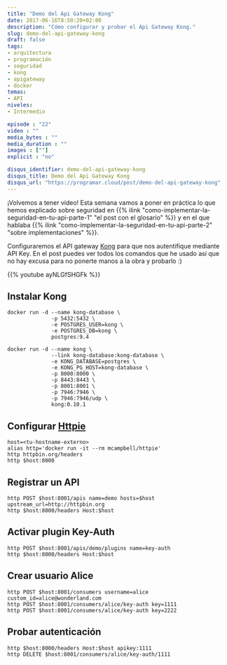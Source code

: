 ```yaml
---
title: "Demo del Api Gateway Kong"
date: 2017-06-16T8:50:20+02:00
description: "Cómo configurar y probar el Api Gateway Kong."
slug: demo-del-api-gateway-kong
draft: false
tags:
- arquitectura
- programación
- seguridad
- kong
- apigateway
- docker
temas:
- API
niveles:
- Intermedio

episode : "22"
video : ""
media_bytes : ""
media_duration : ""
images : [""]
explicit : "no"

disqus_identifier: demo-del-api-gateway-kong
disqus_title: Demo del Api Gateway Kong
disqus_url: "https://programar.cloud/post/demo-del-api-gateway-kong"
---      
```


¡Volvemos a tener vídeo! Esta semana vamos a poner en práctica lo que hemos explicado sobre seguridad en {{% ilink "como-implementar-la-seguridad-en-tu-api-parte-1" "el post con el glosario" %}} y en el que hablaba {{% ilink "como-implementar-la-seguridad-en-tu-api-parte-2" "sobre implementaciones" %}}.

Configuraremos el API gateway [Kong](https://getkong.org/) para que nos autentifique mediante API Key. En el post puedes ver todos los comandos que he usado así que no hay excusa para no ponerte manos a la obra y probarlo :)

{{% youtube ayNLGfSHGFk %}}

<!--more-->

<!--host=$(ifconfig | awk '/inet addr/ {gsub("addr:", "", $2); print $2}' | head -n1)-->

## Instalar Kong

```
docker run -d --name kong-database \
              -p 5432:5432 \
              -e POSTGRES_USER=kong \
              -e POSTGRES_DB=kong \
              postgres:9.4

docker run -d --name kong \
              --link kong-database:kong-database \
              -e KONG_DATABASE=postgres \
              -e KONG_PG_HOST=kong-database \
              -p 8000:8000 \
              -p 8443:8443 \
              -p 8001:8001 \
              -p 7946:7946 \
              -p 7946:7946/udp \
              kong:0.10.1
```

## Configurar [Httpie](https://httpie.org/)

```
host=<tu-hostname-externo>
alias http='docker run -it --rm mcampbell/httpie'
http httpbin.org/headers
http $host:8000
```

## Registrar un API

```
http POST $host:8001/apis name=demo hosts=$host upstream_url=http://httpbin.org
http $host:8000/headers Host:$host
```

## Activar plugin Key-Auth

```
http POST $host:8001/apis/demo/plugins name=key-auth
http $host:8000/headers Host:$host
```

## Crear usuario Alice

```
http POST $host:8001/consumers username=alice custom_id=alice@wonderland.com
http POST $host:8001/consumers/alice/key-auth key=1111
http POST $host:8001/consumers/alice/key-auth key=2222
```

## Probar autenticación

```
http $host:8000/headers Host:$host apikey:1111
http DELETE $host:8001/consumers/alice/key-auth/1111
```
